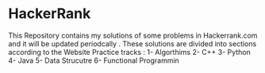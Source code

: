 
# HackerRank 

This Repository contains my solutions of some problems in Hackerrank.com and it will be updated periodcally . These solutions are divided into sections according to the Website Practice tracks : 
1- Algorthims 
2- C++
3- Python 
4- Java
5- Data Strucutre 
6- Functional Programmin 
